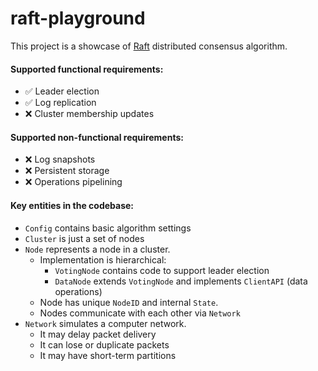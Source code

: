 # raft-playground

This project is a showcase of [Raft](https://raft.github.io/) distributed consensus algorithm.

#### Supported functional requirements:
- ✅ Leader election
- ✅ Log replication
- ❌ Cluster membership updates

#### Supported non-functional requirements:
- ❌ Log snapshots
- ❌ Persistent storage
- ❌ Operations pipelining

#### Key entities in the codebase:
- `Config` contains basic algorithm settings
- `Cluster` is just a set of nodes
- `Node` represents a node in a cluster. 
  - Implementation is hierarchical:
    - `VotingNode` contains code to support leader election
    - `DataNode` extends `VotingNode` and implements `ClientAPI` (data operations)
  - Node has unique `NodeID` and internal `State`.
  - Nodes communicate with each other via `Network`
- `Network` simulates a computer network.
  - It may delay packet delivery
  - It can lose or duplicate packets  
  - It may have short-term partitions